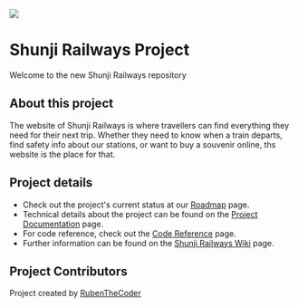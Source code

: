 ![](https://github.com/RubenTheCoder/Shunji-Railways/assets/130549492/cd254af5-d717-4145-851a-9f851abc20e2)

# Shunji Railways Project
Welcome to the new Shunji Railways repository

## About this project
The website of Shunji Railways is where travellers can find everything they need for their next trip. Whether they need to know when a train departs, find safety info about our stations, or want to buy a souvenir online, ths website is the place for that.

## Project details
- Check out the project's current status at our [Roadmap](https://github.com/RubenTheCoder/Shunji-Railways/wiki/Roadmap) page.
- Technical details about the project can be found on the [Project Documentation](https://github.com/RubenTheCoder/Shunji-Railways/wiki/Project-Documentation) page.
- For code reference, check out the [Code Reference](https://github.com/RubenTheCoder/Shunji-Railways/wiki/Code-Reference) page.
- Further information can be found on the [Shunji Railways Wiki](https://github.com/RubenTheCoder/Shunji-Railways/wiki) page.

## Project Contributors
Project created by [RubenTheCoder](https://github.com/RubenTheCoder)
